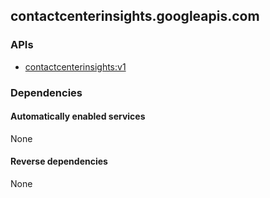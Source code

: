 ## contactcenterinsights.googleapis.com

### APIs

* [ contactcenterinsights:v1 ]( https://contactcenterinsights.googleapis.com/$discovery/rest?version=v1 )

### Dependencies

#### Automatically enabled services

None

#### Reverse dependencies

None
